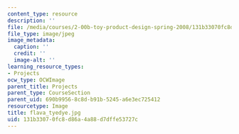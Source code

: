 ```yaml
---
content_type: resource
description: ''
file: /media/courses/2-00b-toy-product-design-spring-2008/131b33070fc8d86a4a88d7dffe53727c_flava_tyedye.jpg
file_type: image/jpeg
image_metadata:
  caption: ''
  credit: ''
  image-alt: ''
learning_resource_types:
- Projects
ocw_type: OCWImage
parent_title: Projects
parent_type: CourseSection
parent_uid: 690b9956-8c8d-b91b-5245-a6e3ec725412
resourcetype: Image
title: flava_tyedye.jpg
uid: 131b3307-0fc8-d86a-4a88-d7dffe53727c
---
```

